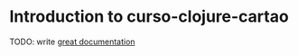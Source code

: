 # Introduction to curso-clojure-cartao

TODO: write [great documentation](http://jacobian.org/writing/what-to-write/)
